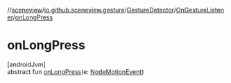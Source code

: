 //[sceneview](../../../../index.md)/[io.github.sceneview.gesture](../../index.md)/[GestureDetector](../index.md)/[OnGestureListener](index.md)/[onLongPress](on-long-press.md)

# onLongPress

[androidJvm]\
abstract fun [onLongPress](on-long-press.md)(e: [NodeMotionEvent](../../-node-motion-event/index.md))
